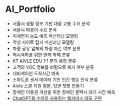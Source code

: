 # AI_Portfolio

* 서울시 생활 정보 기반 대중 교통 수요 분석
* 서울시 따릉이 수요 분석
* 미세먼지 농도 예측 머신러닝 모델링
* 악성 사이트 탑지 머신러닝 모델링
* 차량 공유 업체의 차량 파손 여부 분류
* 저시력자를 위한 원화 화폐 분류
* KT AIVLE EDU 1:1 문의 유형 분류
* 고객의 VOC 정보를 바탕으로 해지 여부 분류
* 네비게이션 도착시간 예측
* 스마트폰 센서 데이터 기반 인간 행동 인식 분류
* Aivle 스쿨 지원 질문, 답변 챗봇 만들기
* 장애인 이동권 개선을 위한 장애인 콜택시 대기 시간 예측
* [ChatGPT를 수어로 사용하는 웹서비스 데모 구현](https://github.com/211dbwls/AI_Portfolio/tree/main/KT_MiniProject07)

